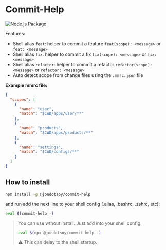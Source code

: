 # Commit-Help

[![Node.js Package](https://github.com/JonDotsoy/commit-help/actions/workflows/npm_publish.yml/badge.svg)](https://github.com/JonDotsoy/commit-help/actions/workflows/npm_publish.yml)

Features:

- Shell alias `feat`: helper to commit a feature `feat(scope): <message>` or `feat: <message>`
- Shell alias `fix`: helper to commit a fix `fix(scope): <message>` or `fix: <message>`
- Shell alias `refactor`: helper to commit a refactor `refactor(scope): <message>` or `refactor: <message>`
- Auto detect scope from change files using the `.mmrc.json` file

**Example mmrc file:**

```json
{
  "scopes": [
    {
      "name": "user",
      "match": "$CWD/apps/user/**"
    },
    {
      "name": "products",
      "match": "$CWD/apps/products/**"
    },
    {
      "name": "settings",
      "match": "$CWD/configs/**"
    }
  ]
}
```

## How to install

```sh
npm install -g @jondotsoy/commit-help
```

and run add the next line to your shell config (.alias, .bashrc, .zshrc, etc):

```sh
eval $(commit-help -)
```

> You can use wthout install. Just add into your shell config:
>
> ```sh
> eval $(npx @jondotsoy/commit-help -)
> ```
>
> ⚠️ This can delay to the shell startup.
